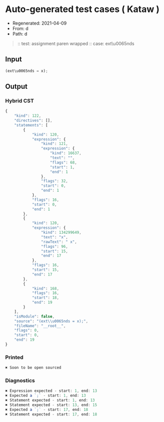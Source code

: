 # Auto-generated test cases ( Kataw )
- Regenerated: 2021-04-09
- From: d
- Path: d
> :: test: assignment paren wrapped
> :: case: ext\u0065nds
## Input

`````js
(ext\u0065nds = x);
`````

## Output

### Hybrid CST

```javascript
{
    "kind": 122,
    "directives": [],
    "statements": [
        {
            "kind": 120,
            "expression": {
                "kind": 121,
                "expression": {
                    "kind": 16637,
                    "text": "",
                    "flags": 68,
                    "start": 1,
                    "end": 1
                },
                "flags": 32,
                "start": 0,
                "end": 1
            },
            "flags": 16,
            "start": 0,
            "end": 1
        },
        {
            "kind": 120,
            "expression": {
                "kind": 134299649,
                "text": "x",
                "rawText": " x",
                "flags": 96,
                "start": 15,
                "end": 17
            },
            "flags": 16,
            "start": 15,
            "end": 17
        },
        {
            "kind": 168,
            "flags": 16,
            "start": 18,
            "end": 19
        }
    ],
    "isModule": false,
    "source": "(ext\\u0065nds = x);",
    "fileName": "__root__",
    "flags": 0,
    "start": 0,
    "end": 19
}
```

### Printed

```javascript
✖ Soon to be open sourced
```

### Diagnostics

```javascript
✖ Expression expected - start: 1, end: 13
✖ Expected a `;` - start: 1, end: 13
✖ Statement expected - start: 1, end: 13
✖ Statement expected - start: 13, end: 15
✖ Expected a `;` - start: 17, end: 18
✖ Statement expected - start: 17, end: 18

```

